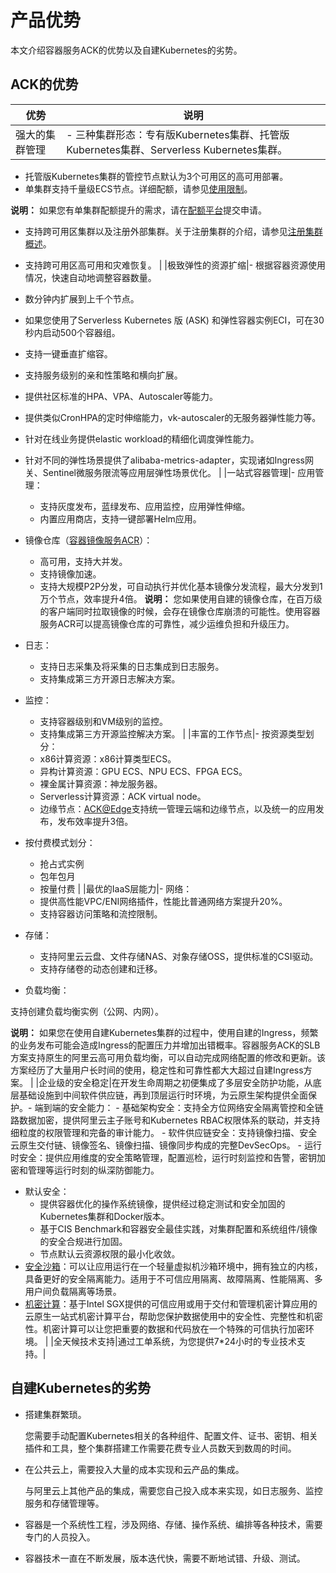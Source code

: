 # 产品优势

本文介绍容器服务ACK的优势以及自建Kubernetes的劣势。

## ACK的优势

|优势|说明|
|--|--|
|强大的集群管理|-   三种集群形态：专有版Kubernetes集群、托管版Kubernetes集群、Serverless Kubernetes集群。
-   托管版Kubernetes集群的管控节点默认为3个可用区的高可用部署。
-   单集群支持千量级ECS节点。详细配额，请参见[使用限制](/cn.zh-CN/产品简介/使用限制.md)。

**说明：** 如果您有单集群配额提升的需求，请在[配额平台](https://quotas.console.aliyun.com/products/csk/quotas)提交申请。

-   支持跨可用区集群以及注册外部集群。关于注册集群的介绍，请参见[注册集群概述](/cn.zh-CN/Kubernetes集群用户指南/多云混合云/注册集群管理/注册集群概述.md)。
-   支持跨可用区高可用和灾难恢复。 |
|极致弹性的资源扩缩|-   根据容器资源使用情况，快速自动地调整容器数量。
-   数分钟内扩展到上千个节点。
-   如果您使用了Serverless Kubernetes 版 \(ASK\) 和弹性容器实例ECI，可在30秒内启动500个容器组。
-   支持一键垂直扩缩容。
-   支持服务级别的亲和性策略和横向扩展。
-   提供社区标准的HPA、VPA、Autoscaler等能力。
-   提供类似CronHPA的定时伸缩能力，vk-autoscaler的无服务器弹性能力等。
-   针对在线业务提供elastic workload的精细化调度弹性能力。
-   针对不同的弹性场景提供了alibaba-metrics-adapter，实现诸如Ingress网关、Sentinel微服务限流等应用层弹性场景优化。 |
|一站式容器管理|-   应用管理：
    -   支持灰度发布，蓝绿发布、应用监控，应用弹性伸缩。
    -   内置应用商店，支持一键部署Helm应用。
-   镜像仓库（[容器镜像服务ACR]()）：

    -   高可用，支持大并发。
    -   支持镜像加速。
    -   支持大规模P2P分发，可自动执行并优化基本镜像分发流程，最大分发到1万个节点，效率提升4倍。
**说明：** 您如果使用自建的镜像仓库，在百万级的客户端同时拉取镜像的时候，会存在镜像仓库崩溃的可能性。使用容器服务ACR可以提高镜像仓库的可靠性，减少运维负担和升级压力。

-   日志：
    -   支持日志采集及将采集的日志集成到日志服务。
    -   支持集成第三方开源日志解决方案。
-   监控：
    -   支持容器级别和VM级别的监控。
    -   支持集成第三方开源监控解决方案。 |
|丰富的工作节点|-   按资源类型划分：
    -   x86计算资源：x86计算类型ECS。
    -   异构计算资源：GPU ECS、NPU ECS、FPGA ECS。
    -   裸金属计算资源：神龙服务器。
    -   Serverless计算资源：ACK virtual node。
    -   边缘节点：[ACK@Edge](/cn.zh-CN/边缘容器服务ACK@Edge用户指南/ACK@Edge概述.md)支持统一管理云端和边缘节点，以及统一的应用发布，发布效率提升3倍。
-   按付费模式划分：
    -   抢占式实例
    -   包年包月
    -   按量付费 |
|最优的IaaS层能力|-   网络：
    -   提供高性能VPC/ENI网络插件，性能比普通网络方案提升20%。
    -   支持容器访问策略和流控限制。
-   存储：
    -   支持阿里云云盘、文件存储NAS、对象存储OSS，提供标准的CSI驱动。
    -   支持存储卷的动态创建和迁移。
-   负载均衡：

支持创建负载均衡实例（公网、内网）。

**说明：** 如果您在使用自建Kubernetes集群的过程中，使用自建的Ingress，频繁的业务发布可能会造成Ingress的配置压力并增加出错概率。容器服务ACK的SLB方案支持原生的阿里云高可用负载均衡，可以自动完成网络配置的修改和更新。该方案经历了大量用户长时间的使用，稳定性和可靠性都大大超过自建Ingress方案。 |
|企业级的安全稳定|在开发生命周期之初便集成了多层安全防护功能，从底层基础设施到中间软件供应链，再到顶层运行时环境，为云原生架构提供全面保护。-   端到端的安全能力：
    -   基础架构安全：支持全方位网络安全隔离管控和全链路数据加密，提供阿里云主子账号和Kubernetes RBAC权限体系的联动，并支持细粒度的权限管理和完备的审计能力。
    -   软件供应链安全：支持镜像扫描、安全云原生交付链、镜像签名、镜像扫描、镜像同步构成的完整DevSecOps。
    -   运行时安全：提供应用维度的安全策略管理，配置巡检，运行时刻监控和告警，密钥加密和管理等运行时刻的纵深防御能力。
-   默认安全：
    -   提供容器优化的操作系统镜像，提供经过稳定测试和安全加固的Kubernetes集群和Docker版本。
    -   基于CIS Benchmark和容器安全最佳实践，对集群配置和系统组件/镜像的安全合规进行加固。
    -   节点默认云资源权限的最小化收敛。
-   [安全沙箱](/cn.zh-CN/Kubernetes集群用户指南/安全沙箱/安全沙箱概述.md)：可以让应用运行在一个轻量虚拟机沙箱环境中，拥有独立的内核，具备更好的安全隔离能力。适用于不可信应用隔离、故障隔离、性能隔离、多用户间负载隔离等场景。
-   [机密计算](/cn.zh-CN/Kubernetes集群用户指南/ACK-TEE机密计算/ACK-TEE机密计算介绍.md)：基于Intel SGX提供的可信应用或用于交付和管理机密计算应用的云原生一站式机密计算平台，帮助您保护数据使用中的安全性、完整性和机密性。机密计算可以让您把重要的数据和代码放在一个特殊的可信执行加密环境。 |
|全天候技术支持|通过工单系统，为您提供7\*24小时的专业技术支持。|

## 自建Kubernetes的劣势

-   搭建集群繁琐。

    您需要手动配置Kubernetes相关的各种组件、配置文件、证书、密钥、相关插件和工具，整个集群搭建工作需要花费专业人员数天到数周的时间。

-   在公共云上，需要投入大量的成本实现和云产品的集成。

    与阿里云上其他产品的集成，需要您自己投入成本来实现，如日志服务、监控服务和存储管理等。

-   容器是一个系统性工程，涉及网络、存储、操作系统、编排等各种技术，需要专门的人员投入。
-   容器技术一直在不断发展，版本迭代快，需要不断地试错、升级、测试。

